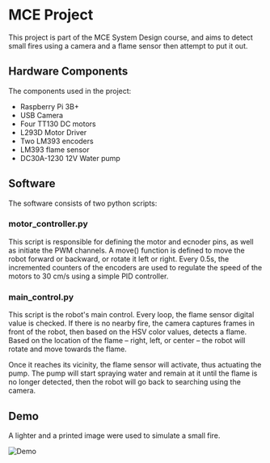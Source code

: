 # MCE Project

This project is part of the MCE System Design course, and aims to detect small fires using a camera and a flame sensor then attempt to put it out.

## Hardware Components

The components used in the project:

- Raspberry Pi 3B+
- USB Camera
- Four TT130 DC motors
- L293D Motor Driver
- Two LM393 encoders
- LM393 flame sensor
- DC30A-1230 12V Water pump

## Software

The software consists of two python scripts:

### motor_controller.py

This script is responsible for defining the motor and ecnoder pins, as well as initiate the PWM channels. A move() function is defined to move the robot forward or backward, or rotate it left or right. Every 0.5s, the incremented counters of the encoders are used to regulate the speed of the motors to 30 cm/s using a simple PID controller.

### main_control.py

This script is the robot's main control. Every loop, the flame sensor digital value is checked. If there is no nearby fire, the camera captures frames in front of the robot, then based on the HSV color values, detects a flame. Based on the location of the flame – right, left, or center – the robot will rotate and move towards the flame.

Once it reaches its vicinity, the flame sensor will activate, thus actuating the pump. The pump will start spraying water and remain at it until the flame is no longer detected, then the robot will go back to searching using the camera.

## Demo

A lighter and a printed image were used to simulate a small fire.

![Demo](demo.gif)